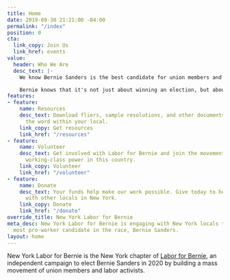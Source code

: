 ```yaml
---
title: Home
date: 2019-09-30 21:21:00 -04:00
permalink: "/index"
position: 0
cta:
  link_copy: Join Us
  link_href: events
value:
  header: Who We Are
  desc_text: |-
    We know Bernie Sanders is the best candidate for union members and and working people in this country, but his road to the White House is going to be much more difficult without the support of unions. In order to get that support, he'll need tens of thousands of union members speaking up and advocating for an endorsement.

    Bernie knows that it's not just about winning an election, but about building a grassroots political revolution. Labor for Bernie's role is to take that political revolution to our unions and our workplaces. We need an organized force outside of the White House and Congress to win meaningful change. Imagine a well organized network of hundreds of thousands of union members ready to fight — in their state, in their union, with their employer — for Medicare for All, a Green New Deal, and the Workplace Democracy Plan. That’s what we need to build, and that’s what New York Labor for Bernie is building.
features:
- feature:
    name: Resources
    desc_text: Download fliers, sample resolutions, and other documents to help spread
      the word within your local.
    link_copy: Get resources
    link_href: "/resources"
- feature:
    name: Volunteer
    desc_text: Get involved with Labor for Bernie and join the movement to strengthen
      working-class power in this country.
    link_copy: Volunteer
    link_href: "/volunteer"
- feature:
    name: Donate
    desc_text: Your funds help make our work possible. Give today to help us connect
      with other locals in New York.
    link_copy: Donate
    link_href: "/donate"
override_title: New York Labor for Bernie
meta_desc: New York Labor for Bernie is engaging with New York locals to support the
  most pro-worker candidate in the race, Bernie Sanders.
layout: home
---
```


New York Labor for Bernie is the New York chapter of [Labor for Bernie](https://laborforbernie2020.org), an independent campaign to elect Bernie Sanders in 2020 by building a mass movement of union members and labor activists.
